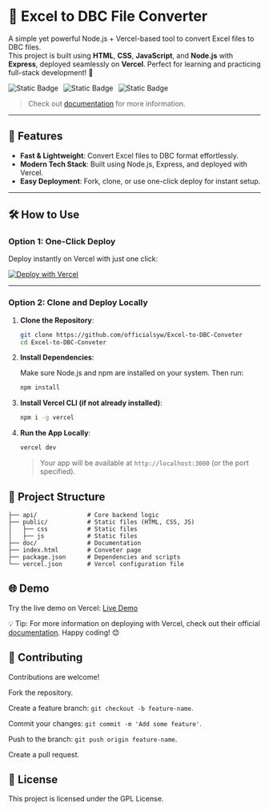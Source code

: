 # 🚀 Excel to DBC File Converter

A simple yet powerful Node.js + Vercel-based tool to convert Excel files to DBC files.  
This project is built using **HTML**, **CSS**, **JavaScript**, and **Node.js** with **Express**, deployed seamlessly on **Vercel**. Perfect for learning and practicing full-stack development! 🎉

<div style="display: flex; gap: 10px; margin-top: 10px;">
   <img alt="Static Badge" src="https://img.shields.io/badge/HTML-orange?style=flat&logo=html5&logoColor=white&logoSize=auto&color=orange&cacheSeconds=3600">
   <img alt="Static Badge" src="https://img.shields.io/badge/CSS-yellow?style=flat&logo=css&logoColor=white&logoSize=auto&color=brown&cacheSeconds=3600">
   <img alt="Static Badge" src="https://img.shields.io/badge/JavaScript-blue?style=flat&logo=javascript&logoColor=white&logoSize=auto&color=yellow&cacheSeconds=3600">
</div>

> Check out [documentation](https://officialsyw.github.io/Excel-to-DBC-Conveter/) for more information.

---

## 🌟 Features

- **Fast & Lightweight**: Convert Excel files to DBC format effortlessly.
- **Modern Tech Stack**: Built using Node.js, Express, and deployed with Vercel.
- **Easy Deployment**: Fork, clone, or use one-click deploy for instant setup.

---

## 🛠️ How to Use

### Option 1: One-Click Deploy

Deploy instantly on Vercel with just one click:

[![Deploy with Vercel](https://vercel.com/button)](https://vercel.com/new/git/external?repository-url=https://github.com/officialsyw/Excel-to-DBC-Conveter&project-name=Excel-to-DBC-Conveter&repository-name=Excel-to-DBC-Conveter)

---

### Option 2: Clone and Deploy Locally

1. **Clone the Repository**:

   ```bash
   git clone https://github.com/officialsyw/Excel-to-DBC-Conveter
   cd Excel-to-DBC-Conveter
   ```

2. **Install Dependencies**:

   Make sure Node.js and npm are installed on your system. Then run:

   ```bash
   npm install
   ```

3. **Install Vercel CLI (if not already installed)**:

   ```bash
   npm i -g vercel
   ```

4. **Run the App Locally**:

   ```bash
   vercel dev
   ```

   > Your app will be available at `http://localhost:3000` (or the port specified).

## 📂 Project Structure

```plaintext
├── api/              # Core backend logic
├── public/           # Static files (HTML, CSS, JS)
│   ├── css           # Static files
│   ├── js            # Static files
├── doc/              # Documentation
├── index.html        # Conveter page
├── package.json      # Dependencies and scripts
└── vercel.json       # Vercel configuration file
```

## 🌐 Demo

Try the live demo on Vercel: [Live Demo](https://dbctool.shenyanwu.top/)

💡 Tip: For more information on deploying with Vercel, check out their official [documentation](https://vercel.com/docs).
Happy coding! 😊

## 🤝 Contributing

Contributions are welcome!

Fork the repository.

Create a feature branch: `git checkout -b feature-name`.

Commit your changes: `git commit -m 'Add some feature'`.

Push to the branch: `git push origin feature-name`.

Create a pull request.

## 📝 License

This project is licensed under the GPL License.
